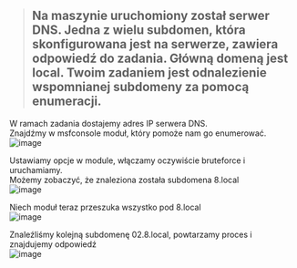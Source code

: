 > ##  Na maszynie uruchomiony został serwer DNS. Jedna z wielu subdomen, która skonfigurowana jest na serwerze, zawiera odpowiedź do zadania. Główną domeną jest local. Twoim zadaniem jest odnalezienie wspomnianej subdomeny za pomocą enumeracji. 

W ramach zadania dostajemy adres IP serwera DNS.  
Znajdźmy w msfconsole moduł, który pomoże nam go enumerować.  
![image](https://github.com/s24306/Cyberskiller/assets/91730770/1b4de8e9-bda4-439f-824b-b056cb4129bd)

Ustawiamy opcje w module, włączamy oczywiście bruteforce i uruchamiamy.  
Możemy zobaczyć, że znaleziona została subdomena 8.local  
![image](https://github.com/s24306/Cyberskiller/assets/91730770/94997851-48c7-424f-b076-86b77f82322e)

Niech moduł teraz przeszuka wszystko pod 8.local  
![image](https://github.com/s24306/Cyberskiller/assets/91730770/81f0c251-8e6f-4560-b88b-dee990703ccb)

Znaleźliśmy kolejną subdomenę 02.8.local, powtarzamy proces i znajdujemy odpowiedź  
![image](https://github.com/s24306/Cyberskiller/assets/91730770/1a99434f-7a3c-406a-9f7c-8df2c08a395c)
